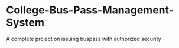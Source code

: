 # College-Bus-Pass-Management-System
A complete project on issuing buspass with authorized security
